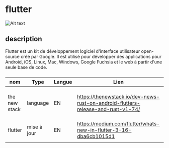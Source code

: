 # flutter

![Alt text](https://storage.googleapis.com/cms-storage-bucket/6a07d8a62f4308d2b854.svg)


## description 
Flutter est un kit de développement logiciel d'interface utilisateur open-source créé par Google. Il est utilisé pour développer des applications pour Android, iOS, Linux, Mac, Windows, Google Fuchsia et le web à partir d'une seule base de code.
### 

| **nom** | **Type** | **Langue** | **Lien** | **Description** | **Tags** | **Note** | 
|---------|----------|------------|----------|-----------------|----------|----------|
| the new stack|language |EN |https://thenewstack.io/dev-news-rust-on-android-flutters-release-and-rust-v1-74/ |Flutter fix un problème maintenant stable | #flutter #release|2/5  |
| flutter|mise à jour|EN|https://medium.com/flutter/whats-new-in-flutter-3-16-dba6cb1015d1 |Nouvelle maj sur flutter | #maj #3.16 #flutter| 4/5 |
| | | | | | | | |
